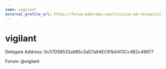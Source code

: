 ```yaml
---
name: vigilant
external_profile_url: https://forum.makerdao.com/t/vision-ad-recognition-submission/21777
---
```


# vigilant
Delegate Address: 0x37D58532a985c2aD7a84EC61b0413Cc4B2c48977

Forum: @vigilant